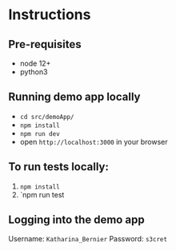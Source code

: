 # Instructions
## Pre-requisites
* node 12+
* python3

## Running demo app locally
* `cd src/demoApp/`
* `npm install`
* `npm run dev`
* open `http://localhost:3000` in your browser

## To run tests locally:
1. `npm install`
2. `npm run test

## Logging into the demo app
Username: `Katharina_Bernier`
Password: `s3cret`

